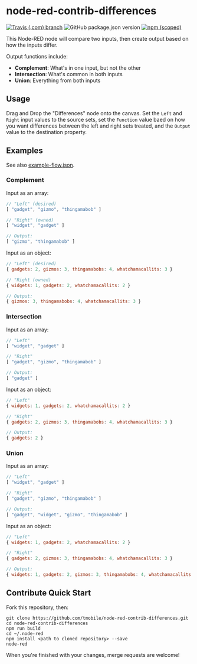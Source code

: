 # node-red-contrib-differences

[![Travis (.com) branch](https://img.shields.io/travis/com/tmobile/node-red-contrib-differences/main?style=flat-square)](https://travis-ci.com/tmobile/node-red-contrib-differences) ![GitHub package.json version](https://img.shields.io/github/package-json/v/tmobile/node-red-contrib-differences?style=flat-square) [![npm (scoped)](https://img.shields.io/npm/v/@tmus/node-red-contrib-differences?style=flat-square)](https://www.npmjs.com/package/@tmus/node-red-contrib-differences)

This Node-RED node will compare two inputs, then create output based on how the inputs differ.

Output functions include:

* **Complement**: What's in one input, but not the other
* **Intersection**: What's common in both inputs
* **Union**: Everything from both inputs

## Usage

Drag and Drop the "Differences" node onto the canvas. Set the `Left` and `Right` input values to the source sets, set the `Function` value baed on how you want differences between the left and right sets treated, and the `Output` value to the destination property.

## Examples

See also [example-flow.json](example-flow.json).

### Complement

Input as an array:

```javascript
// "Left" (desired)
[ "gadget", "gizmo", "thingamabob" ]

// "Right" (owned)
[ "widget", "gadget" ]

// Output:
[ "gizmo", "thingamabob" ]
```

Input as an object: 

```javascript
// "Left" (desired)
{ gadgets: 2, gizmos: 3, thingamabobs: 4, whatchamacallits: 3 }

// "Right (owned)
{ widgets: 1, gadgets: 2, whatchamacallits: 2 }

// Output:
{ gizmos: 3, thingamabobs: 4, whatchamacallits: 3 }
```

### Intersection

Input as an array:

```javascript
// "Left"
[ "widget", "gadget" ]

// "Right"
[ "gadget", "gizmo", "thingamabob" ]

// Output:
[ "gadget" ]
```

Input as an object: 

```javascript
// "Left"
{ widgets: 1, gadgets: 2, whatchamacallits: 2 }

// "Right"
{ gadgets: 2, gizmos: 3, thingamabobs: 4, whatchamacallits: 3 }

// Output:
{ gadgets: 2 }
```

### Union

Input as an array:

```javascript
// "Left"
[ "widget", "gadget" ]

// "Right"
[ "gadget", "gizmo", "thingamabob" ]

// Output:
[ "gadget", "widget", "gizmo", "thingamabob" ]
```

Input as an object: 

```javascript
// "Left"
{ widgets: 1, gadgets: 2, whatchamacallits: 2 }

// "Right"
{ gadgets: 2, gizmos: 3, thingamabobs: 4, whatchamacallits: 3 }

// Output:
{ widgets: 1, gadgets: 2, gizmos: 3, thingamabobs: 4, whatchamacallits: [2, 3] }
```

## Contribute Quick Start

Fork this repository, then:

```
git clone https://github.com/tmobile/node-red-contrib-differences.git
cd node-red-contrib-differences
npm run build
cd ~/.node-red
npm install <path to cloned repository> --save
node-red
```

When you're finished with your changes, merge requests are welcome!
